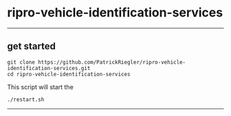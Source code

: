 # ripro-vehicle-identification-services

---

## get started
```
git clone https://github.com/PatrickRiegler/ripro-vehicle-identification-services.git
cd ripro-vehicle-identification-services 
```

This script will start the 
```
./restart.sh
```

---

